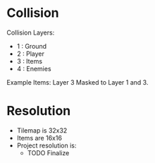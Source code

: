 # Collision

Collision Layers:
- 1 : Ground
- 2 : Player
- 3 : Items
- 4 : Enemies

Example Items:
Layer 3
Masked to Layer 1 and 3.

# Resolution

- Tilemap is 32x32
- Items are 16x16
- Project resolution is:
	- TODO Finalize